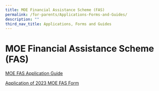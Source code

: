 ```yaml
---
title: MOE Financial Assistance Scheme (FAS)
permalink: /for-parents/Applications-Forms-and-Guides/
description: ""
third_nav_title: Applications, Forms and Guides
---
```




**MOE Financial Assistance Scheme (FAS)**
=========================================


[MOE FAS Application Guide](https://drive.google.com/file/d/1zaR0nHluCvAAF3vP8ihksX1gKHqfQlXB/view?usp=share_link)

[Application of 2023 MOE FAS Form](https://drive.google.com/file/d/1B_hWFx0n0MKuFQ7YYcGIVEBStC8fupwM/view?usp=share_link)
